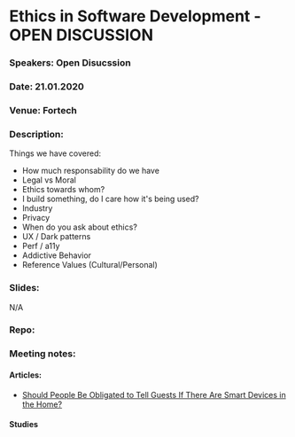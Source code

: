 # Ethics in Software Development - OPEN DISCUSSION

### Speakers: Open Disucssion
### Date: 21.01.2020
### Venue: Fortech
### Description:

Things we have covered:
- How much responsability do we have
- Legal vs Moral
- Ethics towards whom?
- I build something, do I care how it's being used?
- Industry
- Privacy
- When do you ask about ethics?
- UX / Dark patterns
- Perf / a11y
- Addictive Behavior
- Reference Values (Cultural/Personal)


### Slides:
N/A

### Repo:

### Meeting notes:
#### Articles:
- [Should People Be Obligated to Tell Guests If There Are Smart Devices in the Home?](https://www.maketecheasier.com/should-people-tell-guests-smart-devices-home)

#### Studies
